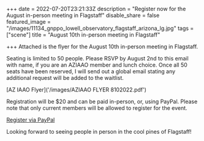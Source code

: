 +++
date = 2022-07-20T23:21:33Z
description = "Register now for the August in-person meeting in Flagstaff"
disable_share = false
featured_image = "/images/11134_gnppo_lowell_observatory_flagstaff_arizona_lg.jpg"
tags = ["scene"]
title = "August 10th in-person meeting in Flagstaff"

+++
Attached is the flyer for the August 10th in-person meeting in Flagstaff.

Seating is limited to 50 people.  Please RSVP by August 2nd to this email with name, if you are an AZIAAO member and lunch choice.  Once all 50 seats have been reserved, I will send out a global email stating any additional request will be added to the waitlist.

[AZ IAAO Flyer]('/images/AZIAAO FLYER 8102022.pdf')

Registration will be $20 and can be paid in-person, or, using PayPal.  Please note that only current members will be allowed to register for the event.

[Register via PayPal](https://paypal.me/aziaao "Register")

Looking forward to seeing people in person in the cool pines of Flagstaff!